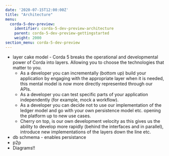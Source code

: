 ```yaml
---
date: '2020-07-15T12:00:00Z'
title: "Architecture"
menu:
  corda-5-dev-preview:
    identifier: corda-5-dev-preview-architecture
    parent: corda-5-dev-preview-gettingstarted
    weight: 2000
section_menu: corda-5-dev-preview
---
```



* layer cake model - Corda 5 breaks the operational and developmental power of Corda into layers. Allowing you to choose the technologies that matter to you.
   * As a developer you can incrementally (bottom up) build your application by engaging with the appropriate layer when it is needed, this mental model is now more directly represented through our APIs.
   * As a developer you can test specific parts of your application independently (for example, mock a workflow).
   * As a developer you can decide not to use our implementation of the ledger model and go with your own persistence model etc. opening the platform up to new use cases.
   * Cherry on top, is our own development velocity as this gives us the ability to develop more rapidly (behind the interfaces and in parallel), introduce new implementations of the layers down the line etc.
* db schmema - enables persistance
* p2p
* Diagrams!!
